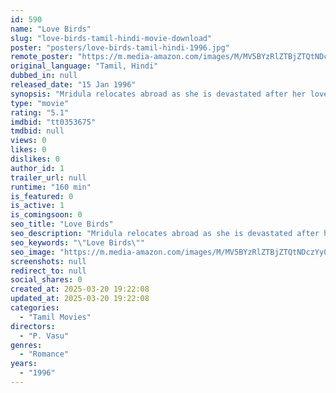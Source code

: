 ```yaml
---
id: 590
name: "Love Birds"
slug: "love-birds-tamil-hindi-movie-download"
poster: "posters/love-birds-tamil-hindi-1996.jpg"
remote_poster: "https://m.media-amazon.com/images/M/MV5BYzRlZTBjZTQtNDczYy00YTJkLTgzNzAtZDc4MWQ2NDE5ZjQ3XkEyXkFqcGdeQXVyMTEzNzg0Mjkx._V1_SX300.jpg"
original_language: "Tamil, Hindi"
dubbed_in: null
released_date: "15 Jan 1996"
synopsis: "Mridula relocates abroad as she is devastated after her lover Arun's death. However, she accidentally meets a man who looks exactly like Arun and sets out to divulge his true identity."
type: "movie"
rating: "5.1"
imdbid: "tt0353675"
tmdbid: null
views: 0
likes: 0
dislikes: 0
author_id: 1
trailer_url: null
runtime: "160 min"
is_featured: 0
is_active: 1
is_comingsoon: 0
seo_title: "Love Birds"
seo_description: "Mridula relocates abroad as she is devastated after her lover Arun's death. However, she accidentally meets a man who looks exactly like Arun and sets out to divulge his true identity."
seo_keywords: "\"Love Birds\""
seo_image: "https://m.media-amazon.com/images/M/MV5BYzRlZTBjZTQtNDczYy00YTJkLTgzNzAtZDc4MWQ2NDE5ZjQ3XkEyXkFqcGdeQXVyMTEzNzg0Mjkx._V1_SX300.jpg"
screenshots: null
redirect_to: null
social_shares: 0
created_at: 2025-03-20 19:22:08
updated_at: 2025-03-20 19:22:08
categories:
  - "Tamil Movies"
directors:
  - "P. Vasu"
genres:
  - "Romance"
years:
  - "1996"
---
```

